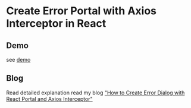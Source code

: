 # Create Error Portal with Axios Interceptor in React

## Demo

see [demo](https://61589af219ab3e8546fde742--axios-intercept-error.netlify.app/)

## Blog

Read detailed explanation read my blog ["How to Create Error Dialog with React Portal and Axios Interceptor"](https://devmuscle.com/blog/alerts-with-react-portal)
